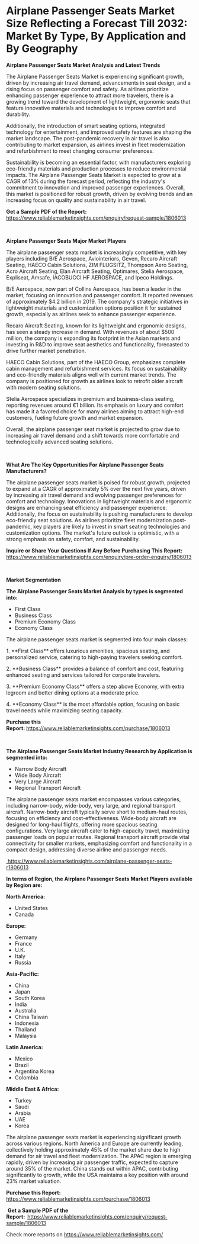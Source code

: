 <p><h1>Airplane Passenger Seats Market Size Reflecting a Forecast Till 2032: Market By Type, By Application and By Geography</h1></p><p><strong>Airplane Passenger Seats Market Analysis and Latest Trends</strong></p>
<p><p>The Airplane Passenger Seats Market is experiencing significant growth, driven by increasing air travel demand, advancements in seat design, and a rising focus on passenger comfort and safety. As airlines prioritize enhancing passenger experience to attract more travelers, there is a growing trend toward the development of lightweight, ergonomic seats that feature innovative materials and technologies to improve comfort and durability. </p><p>Additionally, the introduction of smart seating options, integrated technology for entertainment, and improved safety features are shaping the market landscape. The post-pandemic recovery in air travel is also contributing to market expansion, as airlines invest in fleet modernization and refurbishment to meet changing consumer preferences. </p><p>Sustainability is becoming an essential factor, with manufacturers exploring eco-friendly materials and production processes to reduce environmental impacts. The Airplane Passenger Seats Market is expected to grow at a CAGR of 13% during the forecast period, reflecting the industry's commitment to innovation and improved passenger experiences. Overall, this market is positioned for robust growth, driven by evolving trends and an increasing focus on quality and sustainability in air travel.</p></p>
<p><strong>Get a Sample PDF of the Report:&nbsp;</strong> <a href="https://www.reliablemarketinsights.com/enquiry/request-sample/1806013?utm_campaign=2281&utm_medium=2&utm_source=Github&utm_content=ia&utm_term=18022025&utm_id=airplane-passenger-seats">https://www.reliablemarketinsights.com/enquiry/request-sample/1806013</a></p>
<p>&nbsp;</p>
<p><strong>Airplane Passenger Seats Major Market Players</strong></p>
<p><p>The airplane passenger seats market is increasingly competitive, with key players including B/E Aerospace, Aviointeriors, Geven, Recaro Aircraft Seating, HAECO Cabin Solutions, ZIM FLUGSITZ, Thompson Aero Seating, Acro Aircraft Seating, Elan Aircraft Seating, Optimares, Stelia Aerospace, Expliseat, Amsafe, IACOBUCCI HF AEROSPACE, and Ipeco Holdings. </p><p>B/E Aerospace, now part of Collins Aerospace, has been a leader in the market, focusing on innovation and passenger comfort. It reported revenues of approximately $4.2 billion in 2019. The company's strategic initiatives in lightweight materials and customization options position it for sustained growth, especially as airlines seek to enhance passenger experience.</p><p>Recaro Aircraft Seating, known for its lightweight and ergonomic designs, has seen a steady increase in demand. With revenues of about $500 million, the company is expanding its footprint in the Asian markets and investing in R&D to improve seat aesthetics and functionality, forecasted to drive further market penetration.</p><p>HAECO Cabin Solutions, part of the HAECO Group, emphasizes complete cabin management and refurbishment services. Its focus on sustainability and eco-friendly materials aligns well with current market trends. The company is positioned for growth as airlines look to retrofit older aircraft with modern seating solutions.</p><p>Stelia Aerospace specializes in premium and business-class seating, reporting revenues around €1 billion. Its emphasis on luxury and comfort has made it a favored choice for many airlines aiming to attract high-end customers, fueling future growth and market expansion.</p><p>Overall, the airplane passenger seat market is projected to grow due to increasing air travel demand and a shift towards more comfortable and technologically advanced seating solutions.</p></p>
<p>&nbsp;</p>
<p><strong>What Are The Key Opportunities For Airplane Passenger Seats Manufacturers?</strong></p>
<p><p>The airplane passenger seats market is poised for robust growth, projected to expand at a CAGR of approximately 5% over the next five years, driven by increasing air travel demand and evolving passenger preferences for comfort and technology. Innovations in lightweight materials and ergonomic designs are enhancing seat efficiency and passenger experience. Additionally, the focus on sustainability is pushing manufacturers to develop eco-friendly seat solutions. As airlines prioritize fleet modernization post-pandemic, key players are likely to invest in smart seating technologies and customization options. The market's future outlook is optimistic, with a strong emphasis on safety, comfort, and sustainability.</p></p>
<p><strong>Inquire or Share Your Questions If Any Before Purchasing This Report:</strong> <a href="https://www.reliablemarketinsights.com/enquiry/pre-order-enquiry/1806013?utm_campaign=2281&utm_medium=2&utm_source=Github&utm_content=ia&utm_term=18022025&utm_id=airplane-passenger-seats">https://www.reliablemarketinsights.com/enquiry/pre-order-enquiry/1806013</a></p>
<p>&nbsp;</p>
<p><strong>Market Segmentation</strong></p>
<p><strong>The Airplane Passenger Seats Market Analysis by types is segmented into:</strong></p>
<p><ul><li>First Class</li><li>Business Class</li><li>Premium Economy Class</li><li>Economy Class</li></ul></p>
<p><p>The airplane passenger seats market is segmented into four main classes: </p><p>1. **First Class** offers luxurious amenities, spacious seating, and personalized service, catering to high-paying travelers seeking comfort. </p><p>2. **Business Class** provides a balance of comfort and cost, featuring enhanced seating and services tailored for corporate travelers. </p><p>3. **Premium Economy Class** offers a step above Economy, with extra legroom and better dining options at a moderate price. </p><p>4. **Economy Class** is the most affordable option, focusing on basic travel needs while maximizing seating capacity.</p></p>
<p><strong>Purchase this Report:&nbsp;</strong><a href="https://www.reliablemarketinsights.com/purchase/1806013?utm_campaign=2281&utm_medium=2&utm_source=Github&utm_content=ia&utm_term=18022025&utm_id=airplane-passenger-seats">https://www.reliablemarketinsights.com/purchase/1806013</a></p>
<p>&nbsp;</p>
<p><strong>The Airplane Passenger Seats Market Industry Research by Application is segmented into:</strong></p>
<p><ul><li>Narrow Body Aircraft</li><li>Wide Body Aircraft</li><li>Very Large Aircraft</li><li>Regional Transport Aircraft</li></ul></p>
<p><p>The airplane passenger seats market encompasses various categories, including narrow-body, wide-body, very large, and regional transport aircraft. Narrow-body aircraft typically serve short to medium-haul routes, focusing on efficiency and cost-effectiveness. Wide-body aircraft are designed for long-haul flights, offering more spacious seating configurations. Very large aircraft cater to high-capacity travel, maximizing passenger loads on popular routes. Regional transport aircraft provide vital connectivity for smaller markets, emphasizing comfort and functionality in a compact design, addressing diverse airline and passenger needs.</p></p>
<p><a href="https://www.reliablemarketinsights.com/airplane-passenger-seats-r1806013?utm_campaign=2281&utm_medium=2&utm_source=Github&utm_content=ia&utm_term=18022025&utm_id=airplane-passenger-seats">&nbsp;https://www.reliablemarketinsights.com/airplane-passenger-seats-r1806013</a></p>
<p><strong>In terms of Region, the Airplane Passenger Seats Market Players available by Region are:</strong></p>
<p>
    <p> <strong> North America: </strong>
        <ul>
            <li>United States</li>
            <li>Canada</li>
        </ul>
        </p> 
    <p> <strong> Europe: </strong>
        <ul>
            <li>Germany</li>
            <li>France</li>
            <li>U.K.</li>
            <li>Italy</li>
            <li>Russia</li>
        </ul>
        </p> 
    <p> <strong> Asia-Pacific: </strong>
        <ul>
            <li>China</li>
            <li>Japan</li>
            <li>South Korea</li>
            <li>India</li>
            <li>Australia</li>
            <li>China Taiwan</li>
            <li>Indonesia</li>
            <li>Thailand</li>
            <li>Malaysia</li>
        </ul>
        </p> 
    <p> <strong> Latin America: </strong>
        <ul>
            <li>Mexico</li>
            <li>Brazil</li>
            <li>Argentina Korea</li>
            <li>Colombia</li>
        </ul>
        </p> 
    <p> <strong> Middle East & Africa: </strong>
        <ul>
            <li>Turkey</li>
            <li>Saudi</li>
            <li>Arabia</li>
            <li>UAE</li>
            <li>Korea</li>
        </ul>
    </p>
    </p>
<p><p>The airplane passenger seats market is experiencing significant growth across various regions. North America and Europe are currently leading, collectively holding approximately 45% of the market share due to high demand for air travel and fleet modernization. The APAC region is emerging rapidly, driven by increasing air passenger traffic, expected to capture around 35% of the market. China stands out within APAC, contributing significantly to growth, while the USA maintains a key position with around 23% market valuation.</p></p>
<p><strong>Purchase this Report: </strong><a href="https://www.reliablemarketinsights.com/purchase/1806013?utm_campaign=2281&utm_medium=2&utm_source=Github&utm_content=ia&utm_term=18022025&utm_id=airplane-passenger-seats">https://www.reliablemarketinsights.com/purchase/1806013</a></p>
<p>&nbsp;<strong>Get a Sample PDF of the Report:&nbsp;&nbsp;</strong><a href="https://www.reliablemarketinsights.com/enquiry/request-sample/1806013?utm_campaign=2281&utm_medium=2&utm_source=Github&utm_content=ia&utm_term=18022025&utm_id=airplane-passenger-seats">https://www.reliablemarketinsights.com/enquiry/request-sample/1806013</a></p>
<p><strong></strong></p>
<p>Check more reports on <a href="https://www.reliablemarketinsights.com/?utm_campaign=2281&utm_medium=2&utm_source=Github&utm_content=ia&utm_term=18022025&utm_id=airplane-passenger-seats">https://www.reliablemarketinsights.com/</a></p>